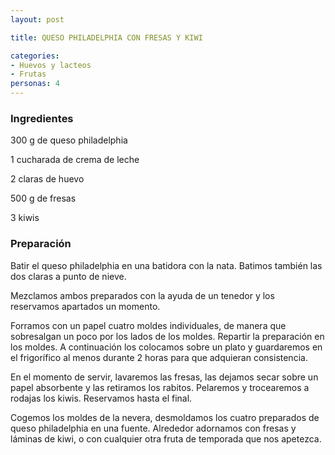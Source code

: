 ```yaml
---
layout: post

title: QUESO PHILADELPHIA CON FRESAS Y KIWI

categories:
- Huevos y lacteos
- Frutas
personas: 4 
---
```


<h3>Ingredientes</h3>
300 g de queso philadelphia

1 cucharada de crema de leche

2 claras de huevo

500 g de fresas

3 kiwis

<h3>Preparación</h3>
Batir el queso philadelphia en una batidora con la nata. Batimos también las dos claras a punto de nieve.

Mezclamos ambos preparados con la ayuda de un tenedor y los reservamos apartados un momento.

Forramos con un papel cuatro moldes individuales, de manera que sobresalgan un poco por los lados de los moldes. Repartir la preparación en los moldes. A continuación los colocamos sobre un plato y guardaremos en el frigorífico al menos durante 2 horas para que adquieran consistencia.

En el momento de servir, lavaremos las fresas, las dejamos secar sobre un papel absorbente y las retiramos los rabitos. Pelaremos y trocearemos a rodajas los kiwis. Reservamos hasta el final.

Cogemos los moldes de la nevera, desmoldamos los cuatro preparados de queso philadelphia en una fuente. Alrededor adornamos con fresas y láminas de kiwi, o con cualquier otra fruta de temporada que nos apetezca.